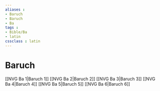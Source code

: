 ```yaml
---
aliases : 
- Baruch
- Baruch
- Ba
tags : 
- Bible/Ba
- latin
cssclass : latin
---
```


# Baruch

[[NVG Ba 1|Baruch 1]]
[[NVG Ba 2|Baruch 2]]
[[NVG Ba 3|Baruch 3]]
[[NVG Ba 4|Baruch 4]]
[[NVG Ba 5|Baruch 5]]
[[NVG Ba 6|Baruch 6]]
